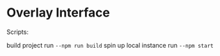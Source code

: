 # Overlay Interface

Scripts: 

build project run ``--npm run build``
spin up local instance run ``--npm start``
